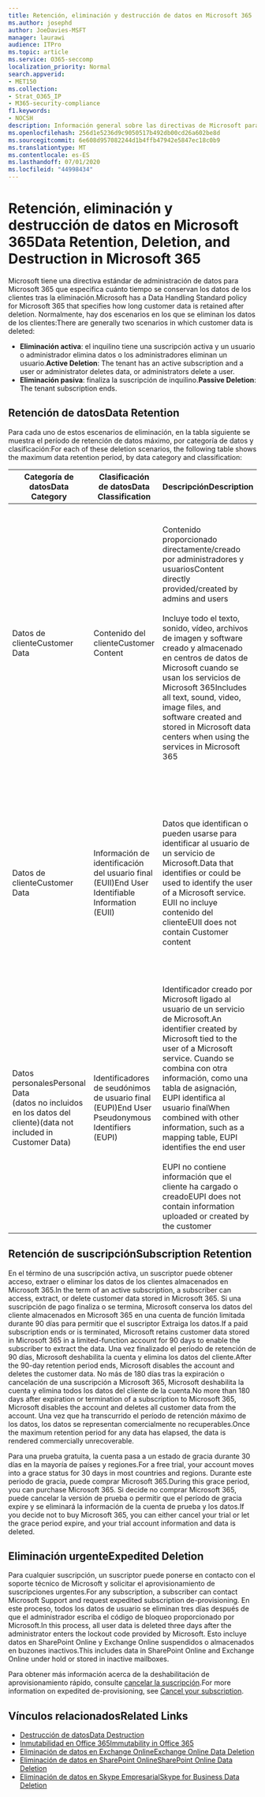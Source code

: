 ```yaml
---
title: Retención, eliminación y destrucción de datos en Microsoft 365
ms.author: josephd
author: JoeDavies-MSFT
manager: laurawi
audience: ITPro
ms.topic: article
ms.service: O365-seccomp
localization_priority: Normal
search.appverid:
- MET150
ms.collection:
- Strat_O365_IP
- M365-security-compliance
f1.keywords:
- NOCSH
description: Información general sobre las directivas de Microsoft para Microsoft 365 relativas a la retención, eliminación y destrucción de datos.
ms.openlocfilehash: 256d1e5236d9c9050517b492db00cd26a602be8d
ms.sourcegitcommit: 6e608d957082244d1b4ffb47942e5847ec18c0b9
ms.translationtype: MT
ms.contentlocale: es-ES
ms.lasthandoff: 07/01/2020
ms.locfileid: "44998434"
---
```

# <a name="data-retention-deletion-and-destruction-in-microsoft-365"></a><span data-ttu-id="4bd83-103">Retención, eliminación y destrucción de datos en Microsoft 365</span><span class="sxs-lookup"><span data-stu-id="4bd83-103">Data Retention, Deletion, and Destruction in Microsoft 365</span></span>

<span data-ttu-id="4bd83-104">Microsoft tiene una directiva estándar de administración de datos para Microsoft 365 que especifica cuánto tiempo se conservan los datos de los clientes tras la eliminación.</span><span class="sxs-lookup"><span data-stu-id="4bd83-104">Microsoft has a Data Handling Standard policy for Microsoft 365 that specifies how long customer data is retained after deletion.</span></span> <span data-ttu-id="4bd83-105">Normalmente, hay dos escenarios en los que se eliminan los datos de los clientes:</span><span class="sxs-lookup"><span data-stu-id="4bd83-105">There are generally two scenarios in which customer data is deleted:</span></span>

- <span data-ttu-id="4bd83-106">**Eliminación activa**: el inquilino tiene una suscripción activa y un usuario o administrador elimina datos o los administradores eliminan un usuario.</span><span class="sxs-lookup"><span data-stu-id="4bd83-106">**Active Deletion**: The tenant has an active subscription and a user or administrator deletes data, or administrators delete a user.</span></span>
- <span data-ttu-id="4bd83-107">**Eliminación pasiva**: finaliza la suscripción de inquilino.</span><span class="sxs-lookup"><span data-stu-id="4bd83-107">**Passive Deletion**: The tenant subscription ends.</span></span>

## <a name="data-retention"></a><span data-ttu-id="4bd83-108">Retención de datos</span><span class="sxs-lookup"><span data-stu-id="4bd83-108">Data Retention</span></span>

<span data-ttu-id="4bd83-109">Para cada uno de estos escenarios de eliminación, en la tabla siguiente se muestra el período de retención de datos máximo, por categoría de datos y clasificación:</span><span class="sxs-lookup"><span data-stu-id="4bd83-109">For each of these deletion scenarios, the following table shows the maximum data retention period, by data category and classification:</span></span>

| <span data-ttu-id="4bd83-110">Categoría de datos</span><span class="sxs-lookup"><span data-stu-id="4bd83-110">Data Category</span></span> | <span data-ttu-id="4bd83-111">Clasificación de datos</span><span class="sxs-lookup"><span data-stu-id="4bd83-111">Data Classification</span></span> | <span data-ttu-id="4bd83-112">Descripción</span><span class="sxs-lookup"><span data-stu-id="4bd83-112">Description</span></span> | <span data-ttu-id="4bd83-113">Ejemplos</span><span class="sxs-lookup"><span data-stu-id="4bd83-113">Examples</span></span> | <span data-ttu-id="4bd83-114">Período de retención</span><span class="sxs-lookup"><span data-stu-id="4bd83-114">Retention Period</span></span> |
|-----------------|-----------------|-----------------|----------------------------------|-------------------------------|
| <span data-ttu-id="4bd83-115">Datos de cliente</span><span class="sxs-lookup"><span data-stu-id="4bd83-115">Customer Data</span></span> | <span data-ttu-id="4bd83-116">Contenido del cliente</span><span class="sxs-lookup"><span data-stu-id="4bd83-116">Customer Content</span></span>| <span data-ttu-id="4bd83-117">Contenido proporcionado directamente/creado por administradores y usuarios</span><span class="sxs-lookup"><span data-stu-id="4bd83-117">Content directly provided/created by admins and users</span></span> <br><br> <span data-ttu-id="4bd83-118">Incluye todo el texto, sonido, vídeo, archivos de imagen y software creado y almacenado en centros de datos de Microsoft cuando se usan los servicios de Microsoft 365</span><span class="sxs-lookup"><span data-stu-id="4bd83-118">Includes all text, sound, video, image files, and software created and stored in Microsoft data centers when using the services in Microsoft 365</span></span> | <span data-ttu-id="4bd83-119">Algunos ejemplos de las aplicaciones de Microsoft 365 más usadas que permiten a los usuarios crear datos son Word, Excel, PowerPoint, Outlook y OneNote</span><span class="sxs-lookup"><span data-stu-id="4bd83-119">Examples of the most commonly used Microsoft 365 applications that allow users to author data include Word, Excel, PowerPoint, Outlook, and OneNote</span></span> <br><br> <span data-ttu-id="4bd83-120">El contenido del cliente también incluye secretos de propiedad del cliente o proporcionados (contraseñas, certificados, claves de cifrado, claves de almacenamiento)</span><span class="sxs-lookup"><span data-stu-id="4bd83-120">Customer content also includes customer-owned/provided secrets (passwords, certificates, encryption keys, storage keys)</span></span> | <span data-ttu-id="4bd83-121">**Escenario de eliminación activa:** como máximo 30 días</span><span class="sxs-lookup"><span data-stu-id="4bd83-121">**Active Deletion Scenario:** at most 30 days</span></span> <br><br> <span data-ttu-id="4bd83-122">**Escenario de eliminación pasiva:** como máximo 180 días</span><span class="sxs-lookup"><span data-stu-id="4bd83-122">**Passive Deletion Scenario:** at most 180 days</span></span> |
| <span data-ttu-id="4bd83-123">Datos de cliente</span><span class="sxs-lookup"><span data-stu-id="4bd83-123">Customer Data</span></span> | <span data-ttu-id="4bd83-124">Información de identificación del usuario final (EUII)</span><span class="sxs-lookup"><span data-stu-id="4bd83-124">End User Identifiable Information (EUII)</span></span> | <span data-ttu-id="4bd83-125">Datos que identifican o pueden usarse para identificar al usuario de un servicio de Microsoft.</span><span class="sxs-lookup"><span data-stu-id="4bd83-125">Data that identifies or could be used to identify the user of a Microsoft service.</span></span> <span data-ttu-id="4bd83-126">EUII no incluye contenido del cliente</span><span class="sxs-lookup"><span data-stu-id="4bd83-126">EUII does not contain Customer content</span></span> | <span data-ttu-id="4bd83-127">Nombre de usuario o nombre para mostrar (Dominio\nombre de usuario)</span><span class="sxs-lookup"><span data-stu-id="4bd83-127">User name or display name (DOMAIN\UserName)</span></span> <br><br> <span data-ttu-id="4bd83-128">Nombre principal de usuario (name@domain)</span><span class="sxs-lookup"><span data-stu-id="4bd83-128">User principal name (name@domain)</span></span> <br><br>  <span data-ttu-id="4bd83-129">Direcciones IP específicas del usuario</span><span class="sxs-lookup"><span data-stu-id="4bd83-129">User-specific IP addresses</span></span> | <span data-ttu-id="4bd83-130">**Escenario de eliminación activa:** como máximo de 180 días (solo una acción de administrador de inquilinos)</span><span class="sxs-lookup"><span data-stu-id="4bd83-130">**Active Deletion Scenario:** at most 180 days (only a tenant administrator action)</span></span> <br><br> <span data-ttu-id="4bd83-131">**Escenario de eliminación pasiva:** como máximo 180 días</span><span class="sxs-lookup"><span data-stu-id="4bd83-131">**Passive Deletion Scenario:** at most 180 days</span></span> |
| <span data-ttu-id="4bd83-132">Datos personales</span><span class="sxs-lookup"><span data-stu-id="4bd83-132">Personal Data</span></span> <br> <span data-ttu-id="4bd83-133">(datos no incluidos en los datos del cliente)</span><span class="sxs-lookup"><span data-stu-id="4bd83-133">(data not included in Customer Data)</span></span> | <span data-ttu-id="4bd83-134">Identificadores de seudónimos de usuario final (EUPI)</span><span class="sxs-lookup"><span data-stu-id="4bd83-134">End User Pseudonymous Identifiers (EUPI)</span></span> | <span data-ttu-id="4bd83-135">Identificador creado por Microsoft ligado al usuario de un servicio de Microsoft.</span><span class="sxs-lookup"><span data-stu-id="4bd83-135">An identifier created by Microsoft tied to the user of a Microsoft service.</span></span> <span data-ttu-id="4bd83-136">Cuando se combina con otra información, como una tabla de asignación, EUPI identifica al usuario final</span><span class="sxs-lookup"><span data-stu-id="4bd83-136">When combined with other information, such as a mapping table, EUPI identifies the end user</span></span> <br><br> <span data-ttu-id="4bd83-137">EUPI no contiene información que el cliente ha cargado o creado</span><span class="sxs-lookup"><span data-stu-id="4bd83-137">EUPI does not contain information uploaded or created by the customer</span></span> | <span data-ttu-id="4bd83-138">GUID de usuario, PUIDs o SID</span><span class="sxs-lookup"><span data-stu-id="4bd83-138">User GUIDs, PUIDs, or SIDs</span></span> <br><br> <span data-ttu-id="4bd83-139">Identificadores de sesión</span><span class="sxs-lookup"><span data-stu-id="4bd83-139">Session IDs</span></span> | <span data-ttu-id="4bd83-140">**Escenario de eliminación activa:** como máximo 30 días</span><span class="sxs-lookup"><span data-stu-id="4bd83-140">**Active Deletion Scenario:** at most 30 days</span></span> <br><br> <span data-ttu-id="4bd83-141">**Escenario de eliminación pasiva:** como máximo 180 días</span><span class="sxs-lookup"><span data-stu-id="4bd83-141">**Passive Deletion Scenario:** at most 180 days</span></span> |

## <a name="subscription-retention"></a><span data-ttu-id="4bd83-142">Retención de suscripción</span><span class="sxs-lookup"><span data-stu-id="4bd83-142">Subscription Retention</span></span>

<span data-ttu-id="4bd83-143">En el término de una suscripción activa, un suscriptor puede obtener acceso, extraer o eliminar los datos de los clientes almacenados en Microsoft 365.</span><span class="sxs-lookup"><span data-stu-id="4bd83-143">In the term of an active subscription, a subscriber can access, extract, or delete customer data stored in Microsoft 365.</span></span> <span data-ttu-id="4bd83-144">Si una suscripción de pago finaliza o se termina, Microsoft conserva los datos del cliente almacenados en Microsoft 365 en una cuenta de función limitada durante 90 días para permitir que el suscriptor Extraiga los datos.</span><span class="sxs-lookup"><span data-stu-id="4bd83-144">If a paid subscription ends or is terminated, Microsoft retains customer data stored in Microsoft 365 in a limited-function account for 90 days to enable the subscriber to extract the data.</span></span> <span data-ttu-id="4bd83-145">Una vez finalizado el período de retención de 90 días, Microsoft deshabilita la cuenta y elimina los datos del cliente.</span><span class="sxs-lookup"><span data-stu-id="4bd83-145">After the 90-day retention period ends, Microsoft disables the account and deletes the customer data.</span></span> <span data-ttu-id="4bd83-146">No más de 180 días tras la expiración o cancelación de una suscripción a Microsoft 365, Microsoft deshabilita la cuenta y elimina todos los datos del cliente de la cuenta.</span><span class="sxs-lookup"><span data-stu-id="4bd83-146">No more than 180 days after expiration or termination of a subscription to Microsoft 365, Microsoft disables the account and deletes all customer data from the account.</span></span> <span data-ttu-id="4bd83-147">Una vez que ha transcurrido el período de retención máximo de los datos, los datos se representan comercialmente no recuperables.</span><span class="sxs-lookup"><span data-stu-id="4bd83-147">Once the maximum retention period for any data has elapsed, the data is rendered commercially unrecoverable.</span></span>

<span data-ttu-id="4bd83-148">Para una prueba gratuita, la cuenta pasa a un estado de gracia durante 30 días en la mayoría de países y regiones.</span><span class="sxs-lookup"><span data-stu-id="4bd83-148">For a free trial, your account moves into a grace status for 30 days in most countries and regions.</span></span> <span data-ttu-id="4bd83-149">Durante este periodo de gracia, puede comprar Microsoft 365.</span><span class="sxs-lookup"><span data-stu-id="4bd83-149">During this grace period, you can purchase Microsoft 365.</span></span> <span data-ttu-id="4bd83-150">Si decide no comprar Microsoft 365, puede cancelar la versión de prueba o permitir que el período de gracia expire y se eliminará la información de la cuenta de prueba y los datos.</span><span class="sxs-lookup"><span data-stu-id="4bd83-150">If you decide not to buy Microsoft 365, you can either cancel your trial or let the grace period expire, and your trial account information and data is deleted.</span></span>

## <a name="expedited-deletion"></a><span data-ttu-id="4bd83-151">Eliminación urgente</span><span class="sxs-lookup"><span data-stu-id="4bd83-151">Expedited Deletion</span></span>

<span data-ttu-id="4bd83-152">Para cualquier suscripción, un suscriptor puede ponerse en contacto con el soporte técnico de Microsoft y solicitar el aprovisionamiento de suscripciones urgentes.</span><span class="sxs-lookup"><span data-stu-id="4bd83-152">For any subscription, a subscriber can contact Microsoft Support and request expedited subscription de-provisioning.</span></span> <span data-ttu-id="4bd83-153">En este proceso, todos los datos de usuario se eliminan tres días después de que el administrador escriba el código de bloqueo proporcionado por Microsoft.</span><span class="sxs-lookup"><span data-stu-id="4bd83-153">In this process, all user data is deleted three days after the administrator enters the lockout code provided by Microsoft.</span></span> <span data-ttu-id="4bd83-154">Esto incluye datos en SharePoint Online y Exchange Online suspendidos o almacenados en buzones inactivos.</span><span class="sxs-lookup"><span data-stu-id="4bd83-154">This includes data in SharePoint Online and Exchange Online under hold or stored in inactive mailboxes.</span></span>

<span data-ttu-id="4bd83-155">Para obtener más información acerca de la deshabilitación de aprovisionamiento rápido, consulte [cancelar la suscripción](https://docs.microsoft.com/microsoft-365/commerce/subscriptions/cancel-your-subscription).</span><span class="sxs-lookup"><span data-stu-id="4bd83-155">For more information on expedited de-provisioning, see [Cancel your subscription](https://docs.microsoft.com/microsoft-365/commerce/subscriptions/cancel-your-subscription).</span></span>

## <a name="related-links"></a><span data-ttu-id="4bd83-156">Vínculos relacionados</span><span class="sxs-lookup"><span data-stu-id="4bd83-156">Related Links</span></span>

- [<span data-ttu-id="4bd83-157">Destrucción de datos</span><span class="sxs-lookup"><span data-stu-id="4bd83-157">Data Destruction</span></span>](office-365-data-destruction.md)
- [<span data-ttu-id="4bd83-158">Inmutabilidad en Office 365</span><span class="sxs-lookup"><span data-stu-id="4bd83-158">Immutability in Office 365</span></span>](office-365-data-immutability.md)
- [<span data-ttu-id="4bd83-159">Eliminación de datos en Exchange Online</span><span class="sxs-lookup"><span data-stu-id="4bd83-159">Exchange Online Data Deletion</span></span>](office-365-exchange-online-data-deletion.md)
- [<span data-ttu-id="4bd83-160">Eliminación de datos en SharePoint Online</span><span class="sxs-lookup"><span data-stu-id="4bd83-160">SharePoint Online Data Deletion</span></span>](office-365-sharepoint-online-data-deletion.md)
- [<span data-ttu-id="4bd83-161">Eliminación de datos en Skype Empresarial</span><span class="sxs-lookup"><span data-stu-id="4bd83-161">Skype for Business Data Deletion</span></span>](office-365-skype-data-deletion.md)